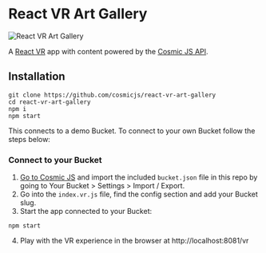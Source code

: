 # React VR Art Gallery
![React VR Art Gallery](https://cosmic-s3.imgix.net/8918a6e0-5493-11e8-8abf-afb1f600df25-react-vr-art-gallery.png?w=2000)

A [React VR](https://facebook.github.io/react-360/) app with content powered by the [Cosmic JS API](https://cosmicjs.com).

## Installation
```
git clone https://github.com/cosmicjs/react-vr-art-gallery
cd react-vr-art-gallery
npm i
npm start
```
This connects to a demo Bucket.  To connect to your own Bucket follow the steps below:

### Connect to your Bucket
1. [Go to Cosmic JS](https://cosmicjs.com) and import the included `bucket.json` file in this repo by going to Your Bucket > Settings > Import / Export.
2. Go into the `index.vr.js` file, find the config section and add your Bucket slug.
3. Start the app connected to your Bucket:
```
npm start
```
4. Play with the VR experience in the browser at http://localhost:8081/vr
